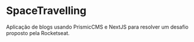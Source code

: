 # SpaceTravelling

Aplicação de blogs usando PrismicCMS e NextJS para resolver um desafio proposto pela Rocketseat.
